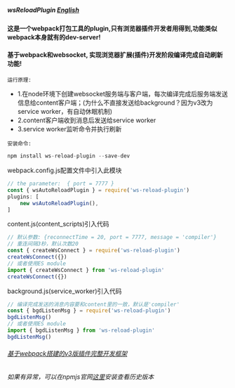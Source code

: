 
##### wsReloadPlugin [English](https://github.com/xzz2021/wsReloadPlugin/blob/main/README.md)

#### 这是一个webpack打包工具的plugin,只有浏览器插件开发者用得到,功能类似webpack本身就有的dev-server!

#### 基于webpack和websocket, 实现浏览器扩展(插件)开发阶段编译完成自动刷新功能!
`运行原理:`  
 * 1.在node环境下创建websocket服务端与客户端，每次编译完成后服务端发送信息给content客户端；(为什么不直接发送给background？因为v3改为service worker，有自动休眠机制)
 * 2.content客户端收到消息后发送给service worker
 * 3.service worker监听命令并执行刷新

`安装命令:`
````js
npm install ws-reload-plugin --save-dev
````
  webpack.config.js配置文件中引入此模块
  ````js
  // the parameter:  { port = 7777 } 
  const { wsAutoReloadPlugin } = require('ws-reload-plugin')
  plugins: [
      new wsAutoReloadPlugin(),
  ]
  ````
  content.js(content_scripts)引入代码
  ````js
// 默认参数: {reconnectTime = 20, port = 7777, message = 'compiler'} 
// 重连间隔3秒，默认次数20
  const { createWsConnect } = require('ws-reload-plugin')
  createWsConnect({})
// 或者使用ES module
  import { createWsConnect } from 'ws-reload-plugin'
  createWsConnect({})
  ````
 background.js(service_worker)引入代码
  ````js
// 编译完成发送的消息内容要和content里的一致，默认是'compiler'
  const { bgdListenMsg } = require('ws-reload-plugin')
  bgdListenMsg()
// 或者使用ES module
  import { bgdListenMsg } from 'ws-reload-plugin'
  bgdListenMsg()
  ````
  ###### [基于webpack搭建的v3版插件完整开发框架](https://github.com/xzz2021/crx-cli)

  ###### 如果有异常，可以在npmjs官网[这里](https://www.npmjs.com/package/ws-reload-plugin?activeTab=readme)安装查看历史版本
